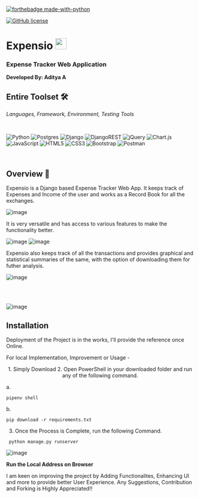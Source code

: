 [![forthebadge made-with-python](http://ForTheBadge.com/images/badges/made-with-python.svg)](https://www.python.org/) 

[![GitHub license](https://img.shields.io/github/license/Naereen/StrapDown.js.svg)](https://github.com/Naereen/StrapDown.js/blob/master/LICENSE)


<h1> Expensio <img src = "https://user-images.githubusercontent.com/78374254/181038062-22fa1612-c4f9-4712-ab86-5a9fcd87c48f.png" height = 30px width = 30px /></h1>

<h3> Expense Tracker Web Application </h3>


**Developed By: Aditya A**

<!-- <h2 align = "center"><strong><italic>Development Tools, Languages</italic></strong></h2>  -->






## Entire Toolset 🛠️
<i> Languages, Framework, Environment, Testing Tools </i>

<br>

![Python](https://img.shields.io/badge/python-3670A0?style=for-the-badge&logo=python&logoColor=ffdd54)
![Postgres](https://img.shields.io/badge/postgres-%23316192.svg?style=for-the-badge&logo=postgresql&logoColor=white)
![Django](https://img.shields.io/badge/django-%23092E20.svg?style=for-the-badge&logo=django&logoColor=white)
![DjangoREST](https://img.shields.io/badge/DJANGO-REST-ff1709?style=for-the-badge&logo=django&logoColor=white&color=ff1709&labelColor=gray)
![jQuery](https://img.shields.io/badge/jquery-%230769AD.svg?style=for-the-badge&logo=jquery&logoColor=white)
![Chart.js](https://img.shields.io/badge/chart.js-F5788D.svg?style=for-the-badge&logo=chart.js&logoColor=white)
![JavaScript](https://img.shields.io/badge/javascript-%23323330.svg?style=for-the-badge&logo=javascript&logoColor=%23F7DF1E)
![HTML5](https://img.shields.io/badge/html5-%23E34F26.svg?style=for-the-badge&logo=html5&logoColor=white)
![CSS3](https://img.shields.io/badge/css3-%231572B6.svg?style=for-the-badge&logo=css3&logoColor=white)
![Bootstrap](https://img.shields.io/badge/bootstrap-%23563D7C.svg?style=for-the-badge&logo=bootstrap&logoColor=white)
![Postman](https://img.shields.io/badge/Postman-FF6C37?style=for-the-badge&logo=postman&logoColor=white)

<br>

## Overview 🔎

Expensio is a Django based Expense Tracker Web App. It keeps track of Expenses and Income of the user and works as a Record Book for all the exchanges. 

![image](https://user-images.githubusercontent.com/78374254/181028515-0e3929f0-27d9-417e-bcdb-86a822ebe138.png)


It is very versatile and has access to various features to make the functionality better. 

![image](https://user-images.githubusercontent.com/78374254/181038594-532d91f4-3575-47b6-838e-e78bbe5d567b.png)
![image](https://user-images.githubusercontent.com/78374254/181038617-e42752b7-ba1e-44d6-b14c-04d3cdb5347e.png)


Expensio also keeps track of all the transactions and provides graphical and statistical summaries of the same, with the option of downloading them for futher analysis.

![image](https://user-images.githubusercontent.com/78374254/181038656-c47c0b15-eb8f-445f-ae65-f04679579334.png)

<br> <br>

![image](https://user-images.githubusercontent.com/78374254/181038823-75ec2635-3dcc-4de2-b289-3bf4dcf89b0a.png)



## Installation 

Deployment of the Project is in the works, I'll provide the reference once Online.

For local Implementation, Improvement or Usage - 

<p align = "center">
1. Simply Download 
2. Open PowerShell in your downloaded folder and run any of the following command.

  a. 
  <pre><code>pipenv shell </code></pre>
    
    
    
  b. 
  <pre><code>pip download -r requirements.txt </code></pre>
    
3. Once the Process is Complete, run the following Command. 


<pre><code> python manage.py runserver </code></pre>
    
</p>
    
    
![image](https://user-images.githubusercontent.com/78374254/181042321-6036b55b-66f4-400f-9371-aa0512afa555.png)


**Run the Local Address on Browser**



<p> I am keen on improving the project by Adding Functionalites, Enhancing UI and more to provide better User Experience.
    Any Suggestions, Contribution and Forking is Highly Appreciated!! <p>
      
      



